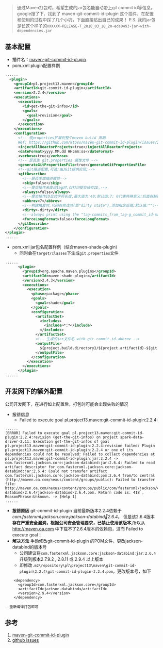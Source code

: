 > 通过Maven打包时，希望生成的jar包名能自动带上git commit id等信息，google搜了下，找到了 maven-git-commit-id-plugin 这个插件，在配置和使用的过程中踩了几个小坑，下面直接贴出自己的成果！
P.S. 我的jar包是长这个样子的`XXXXXX-RELEASE-T_2018_03_18_20-eda0493-jar-with-dependencies.jar`


## 基本配置
- 插件名：[maven-git-commit-id-plugin](https://github.com/ktoso/maven-git-commit-id-plugin/)
- pom.xml plugin配置样例
```xml
......
  <plugin>
    <groupId>pl.project13.maven</groupId>
    <artifactId>git-commit-id-plugin</artifactId>
    <version>2.2.4</version>
    <executions>
      <execution>
        <id>get-the-git-infos</id>
        <goals>
          <goal>revision</goal>
        </goals>
      </execution>
    </executions>
    <configuration>
      <!-- 使properties扩展到整个maven bulid 周期
      Ref: https://github.com/ktoso/maven-git-commit-id-plugin/issues/280 -->
      <injectAllReactorProjects>true</injectAllReactorProjects>
      <dateFormat>yyyy.MM.dd HH:mm:ss</dateFormat>
      <verbose>true</verbose>
      <!-- 是否生 git.properties 属性文件 -->
      <generateGitPropertiesFile>true</generateGitPropertiesFile>
      <!--git描述配置,可选;由JGit提供实现;-->
      <gitDescribe>
        <!--是否生成描述属性-->
        <skip>false</skip>
        <!--提交操作未发现tag时,仅打印提交操作ID,-->
        <always>false</always>
        <!--提交操作ID显式字符长度,最大值为:40;默认值:7; 0代表特殊意义;后面有解释; -->
        <abbrev>7</abbrev>
        <!--构建触发时,代码有修改时(即"dirty state"),添加指定后缀;默认值:"";-->
        <dirty>-dirty</dirty>
        <!--always print using the "tag-commits_from_tag-g_commit_id-maybe_dirty" format, even if "on" a tag. The distance will always be 0 if you're "on" the tag. -->
        <forceLongFormat>false</forceLongFormat>
      </gitDescribe>
    </configuration>
</plugin>
......
```
- pom.xml jar包名配置样例（结合maven-shade-plugin）
    - 同时会在`target/classes`下生成`git.properties`文件
```xml
......
      <plugin>
        <groupId>org.apache.maven.plugins</groupId>
        <artifactId>maven-shade-plugin</artifactId>
        <version>2.4.3</version>
        <executions>
          <execution>
            <phase>package</phase>
            <goals>
              <goal>shade</goal>
            </goals>
            <configuration>
              <artifactSet>
                <includes>
                  <include>*:*</include>
                </includes>
              </artifactSet>
              <!-- 生成的jar文件名 with git.commit.id.abbrev -->
              <outputFile>
                ${project.build.directory}/${project.artifactId}-${git.commit.id.abbrev}.jar
              </outputFile>
            </configuration>
          </execution>
        </executions>
      </plugin>
......
```

## 开发网下的额外配置
公司开发网下，在进行如上配置后，打包时可能会出现失败的情况

- 报错信息
    - Failed to execute goal pl.project13.maven:git-commit-id-plugin:2.2.4:
```
......
[ERROR] Failed to execute goal pl.project13.maven:git-commit-id-plugin:2.2.4:revision (get-the-git-infos) on project spark-data-driver-2.11: Execution get-the-git-infos of goal pl.project13.maven:git-commit-id-plugin:2.2.4:revision failed: Plugin pl.project13.maven:git-commit-id-plugin:2.2.4 or one of its dependencies could not be resolved: Failed to collect dependencies at pl.project13.maven:git-commit-id-plugin:jar:2.2.4 -> com.fasterxml.jackson.core:jackson-databind:jar:2.6.4: Failed to read artifact descriptor for com.fasterxml.jackson.core:jackson-databind:jar:2.6.4: Could not transfer artifact com.fasterxml.jackson.core:jackson-databind:pom:2.6.4 from/to central (http://maven.oa.com/nexus/content/groups/public): Failed to transfer file: http://maven.oa.com/nexus/content/groups/public/com/fasterxml/jackson/core/jackson-databind/2.6.4/jackson-databind-2.6.4.pom. Return code is: 418 , ReasonPhrase:Unknown. -> [Help 1]
......
```


- **报错原因**
git-commit-id-plugin 当前最新版本2.2.4依赖于 *com.fasterxml.jackson.core:jackson-databind:jar:2.6.4*， 但是该2.6.4版本 **存在严重安全漏洞，根据公司安全管理要求，已禁止使用该版本**,所以从 http://maven.oa.com 中下载不了2.6.4版本的依赖包，进而 Failed to execute goal！
- **解决方法**
手动修改git-commit-id-plugin 的POM文件，更改jackson-databind的版本号
    - 公司建议将`com.fasterxml.jackson.core:jackson-databind:jar:2.6.4`升级到版本2.7.9.2 , 2.8.11 或 2.9.4 以上版本
    - 即修改`.m2\repository\pl\project13\maven\git-commit-id-plugin\2.2.4\git-commit-id-plugin-2.2.4.pom`，更改版本号，如下
```
    <dependency>
      <groupId>com.fasterxml.jackson.core</groupId>
      <artifactId>jackson-databind</artifactId>
      <version>2.9.4</version>
    </dependency>
```
    - 重新编译打包即可

## 参考
1. [maven-git-commit-id-plugin](https://github.com/ktoso/maven-git-commit-id-plugin/)
2. [github issues](https://github.com/ktoso/maven-git-commit-id-plugin/issues/280)
